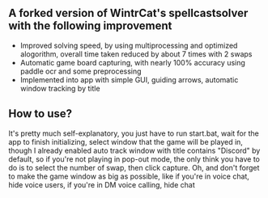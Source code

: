 ## A forked version of WintrCat's spellcastsolver with the following improvement
- Improved solving speed, by using multiprocessing and optimized alogorithm, overall time taken reduced by about 7 times with 2 swaps
- Automatic game board capturing, with nearly 100% accuracy using paddle ocr and some preprocessing
- Implemented into app with simple GUI, guiding arrows, automatic window tracking by title

## How to use?
It's pretty much self-explanatory, you just have to run start.bat, wait for the app to finish initializing, select window that the game will be played in, though I already enabled auto track window with title contains "Discord" by default, so if you're not playing in pop-out mode, the only think you have to do is to select the number of swap, then click capture.
Oh, and don't forget to make the game window as big as possible, like if you're in voice chat, hide voice users, if you're in DM voice calling, hide chat
